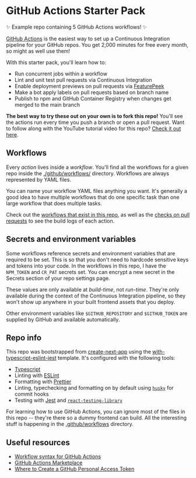 # GitHub Actions Starter Pack

✨ Example repo containing 5 GitHub Actions workflows! ✨

[GitHub Actions](https://docs.github.com/en/free-pro-team@latest/actions/quickstart) is the easiest way to set up a Continuous Integration pipeline for your GitHub repos. You get 2,000 minutes for free every month, so might as well use them! 

With this starter pack, you'll learn how to: 

- Run concurrent jobs within a workflow
- Lint and unit test pull requests via Continuous Integration
- Enable deployment previews on pull requests via [FeaturePeek](https://featurepeek.com)
- Make a bot apply labels on pull requests based on branch name
- Publish to npm and GitHub Container Registry when changes get merged to the main branch

**The best way to try these out on your own is to fork this repo!** You'll see the actions run every time you push a branch or open a pull request. Want to follow along with the YouTube tutorial video for this repo? [Check it out here](https://www.youtube.com/watch?v=tQbZ7_C-KWk&t=32s).


## Workflows

Every *action* lives inside a *workflow*. You'll find all the workflows for a given repo inside the [./github/workflows/](https://github.com/jasonbarry/github-actions-starter-pack/tree/master/.github/workflows) directory. Workflows are always represented by YAML files. 

You can name your workflow YAML files anything you want. It's generally a good idea to have multiple workflows that do one specific task than one large workflow that does multiple tasks. 

Check out the [workflows that exist in this repo](https://github.com/jasonbarry/github-actions-starter-pack/tree/master/.github/workflows), as well as the [checks on pull requests](https://github.com/jasonbarry/github-actions-starter-pack/pulls?q=is%3Apr+is%3Aclosed) to see the build logs of each action. 

## Secrets and environment variables

Some workflows reference secrets and environment variables that are required to be set. This is so that you don't need to hardcode sensitive keys and tokens into your code. In the workflows in this repo, I have the `NPM_TOKEN` and `CR_PAT` secrets set. You can encrypt a new secret in the Secrets section of your repo settings page.

These values are only available at *build-time*, not *run-time*. They're only available during the context of the Continuous Integration pipeline, so they won't show up anywhere in your built frontend assets that you deploy. 

Other environment variables like `$GITHUB_REPOSITORY` and `$GITHUB_TOKEN` are supplied by GitHub and available automatically.

## Repo info

This repo was bootstrapped from [create-next-app](https://nextjs.org/docs/api-reference/create-next-app) using the [with-typescript-eslint-jest](https://github.com/vercel/next.js/tree/canary/examples/with-typescript-eslint-jest) template. It's configured with the following tools: 

- [Typescript](https://www.typescriptlang.org/)
- Linting with [ESLint](https://eslint.org/)
- Formatting with [Prettier](https://prettier.io/)
- Linting, typechecking and formatting on by default using [`husky`](https://github.com/typicode/husky) for commit hooks
- Testing with [Jest](https://jestjs.io/) and [`react-testing-library`](https://testing-library.com/docs/react-testing-library/intro)


For learning how to use GitHub Actions, you can ignore most of the files in this repo -- they're there so a dummy frontend can build. All the interesting stuff is happening in the [.github/workflows](https://github.com/jasonbarry/github-actions-starter-pack/tree/master/.github/workflows) directory.


## Useful resources

- [Workflow syntax for GitHub Actions ](https://docs.github.com/en/free-pro-team@latest/actions/reference/workflow-syntax-for-github-actions)
- [GitHub Actions Marketplace](https://github.com/marketplace?type=actions&query=)
- [Where to Create a GitHub Personal Access Token](https://github.com/settings/tokens)
